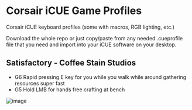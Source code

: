 
# Corsair iCUE Game Profiles
Corsair iCUE keyboard profiles (some with macros, RGB lighting, etc.)

Download the whole repo or just copy/paste from any needed .cueprofile file that you need and import into your iCUE software on your desktop.

## Satisfactory - Coffee Stain Studios
* G6 Rapid pressing E key for you while you walk while around gathering resources super fast
* G5 Hold LMB for hands free crafting at bench 

![image](https://user-images.githubusercontent.com/986438/74556084-ca50d980-4f22-11ea-9b27-5713c7ca0d36.png)
